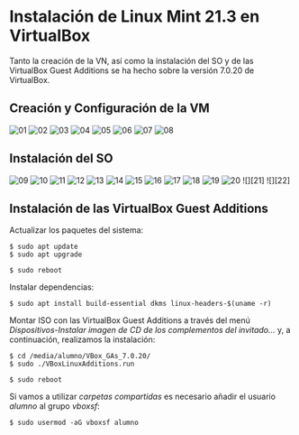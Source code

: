 # Instalación de Linux Mint 21.3 en VirtualBox

Tanto la creación de la VN, así como la instalación del SO y de las VirtualBox Guest Additions se ha hecho sobre la versión 7.0.20 de VirtualBox.

## Creación y Configuración de la VM

![][01]
![][02]
![][03]
![][04]
![][05]
![][06]
![][07]
![][08]

## Instalación del SO

![][09]
![][10]
![][11]
![][12]
![][13]
![][14]
![][15]
![][16]
![][17]
![][18]
![][19]
![][20]
![][21]
![][22]

## Instalación de las VirtualBox Guest Additions

Actualizar los paquetes del sistema:

```
$ sudo apt update
$ sudo apt upgrade

$ sudo reboot
```

Instalar dependencias:

```
$ sudo apt install build-essential dkms linux-headers-$(uname -r)
```

Montar ISO con las VirtualBox Guest Additions a través del menú _Dispositivos-Instalar imagen de CD de los complementos del invitado..._ y, a continuación, realizamos la instalación:

```
$ cd /media/alumno/VBox_GAs_7.0.20/
$ sudo ./VBoxLinuxAdditions.run

$ sudo reboot
```

Si vamos a utilizar _carpetas compartidas_ es necesario añadir el usuario _alumno_ al grupo _vboxsf_:

```
$ sudo usermod -aG vboxsf alumno
```

[01]: ./img/linux-mint21.3/vm01.png "01"
[02]: ./img/linux-mint21.3/vm02.png "02"
[03]: ./img/linux-mint21.3/vm03.png "03"
[04]: ./img/linux-mint21.3/vm04.png "04"
[05]: ./img/linux-mint21.3/vm05.png "05"
[06]: ./img/linux-mint21.3/vm06.png "06"
[07]: ./img/linux-mint21.3/vm07.png "07"
[08]: ./img/linux-mint21.3/vm08.png "08"
[09]: ./img/linux-mint21.3/so01.png "09"
[10]: ./img/linux-mint21.3/so02.png "10"
[11]: ./img/linux-mint21.3/so03.png "11"
[12]: ./img/linux-mint21.3/so04.png "12"
[13]: ./img/linux-mint21.3/so05.png "13"
[14]: ./img/linux-mint21.3/so06.png "14"
[15]: ./img/linux-mint21.3/so07.png "15"
[16]: ./img/linux-mint21.3/so08.png "16"
[17]: ./img/linux-mint21.3/so09.png "17"
[18]: ./img/linux-mint21.3/so10.png "18"
[19]: ./img/linux-mint21.3/so11.png "19"
[20]: ./img/linux-mint21.3/so12.png "20"

